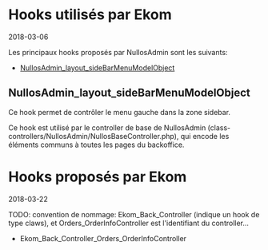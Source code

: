 Hooks utilisés par Ekom
===========
2018-03-06


Les principaux hooks proposés par NullosAdmin sont les suivants:


- [NullosAdmin_layout_sideBarMenuModelObject](#nullosadmin_layout_sidebarmenumodelobject)




NullosAdmin_layout_sideBarMenuModelObject
--------------

Ce hook permet de contrôler le menu gauche dans la zone sidebar.

Ce hook est utilisé par le controller de base de NullosAdmin (class-controllers/NullosAdmin/NullosBaseController.php),
qui encode les éléments communs à toutes les pages du backoffice.
    
    



Hooks proposés par Ekom
===========================
2018-03-22



TODO: convention de nommage: Ekom_Back_Controller (indique un hook de type claws), et Orders_OrderInfoController est l'identifiant
du controller...

- Ekom_Back_Controller_Orders_OrderInfoController    